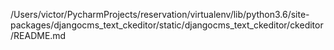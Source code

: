 /Users/victor/PycharmProjects/reservation/virtualenv/lib/python3.6/site-packages/djangocms_text_ckeditor/static/djangocms_text_ckeditor/ckeditor/README.md